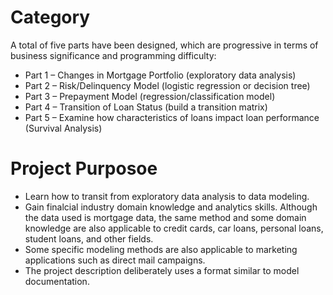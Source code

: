 # Category

A total of five parts have been designed, which are progressive in terms of business significance and programming difficulty:
- Part 1 – Changes in Mortgage Portfolio (exploratory data analysis)
- Part 2 – Risk/Delinquency Model (logistic regression or decision tree)
- Part 3 – Prepayment Model (regression/classification model)
- Part 4 – Transition of Loan Status (build a transition matrix)
- Part 5 – Examine how characteristics of loans impact loan performance (Survival Analysis)

# Project Purposoe

- Learn how to transit from exploratory data analysis to data modeling. 
- Gain finalcial industry domain knowledge and analytics skills. Although the data used is mortgage data, the same method and some domain knowledge are also applicable to credit cards, car loans, personal loans, student loans, and other fields.
- Some specific modeling methods are also applicable to marketing applications such as direct mail campaigns. 
- The project description deliberately uses a format similar to model documentation. 
